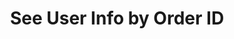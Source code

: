 ---
title: See User Info by Order ID
position_number: 5
type: get
description: /az/future/trade/v1/order/slim
parameters:
  - name: orderId
    type: Long
    mandatory: true
    default: N/A
    description: Order Id
    ranges:
      
content_markdown: |-
               #### **Note**

               For Market Makers Only

               #### **Limit Flow Rules**

               200/s/apikey
left_code_blocks:
  - code_block: "public void getMarketConfig() {\r\n\tString text = HttpUtil.get(URL + \"/az/future/trade/v1/order/slim\");\r\n\tSystem.out.println(text);\r\n}"
    title: Java
    language: java
right_code_blocks:
  - code_block: |-
      {
        "error": {
          "code": "",
          "msg": ""
        },
        "msgInfo": "success",
        "returnCode": 0,
        "result": {
              "orderId": 17248809452176384,              //Order Id
              "orderClientIp": "127.0.0.1",              //Order Placing User IP
              "userWalletAddress": "0xDd3356f03xxxxx",   //Order Placing User Address
              "chainType": "ETHEREUM"                    //Chain Type
        }
      }
    title: Response
    language: json
---